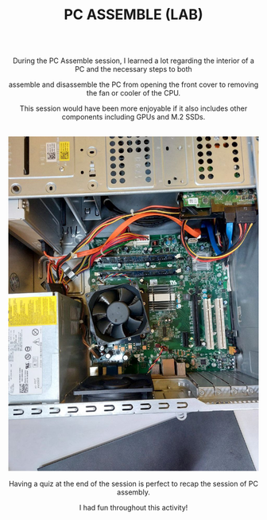 <html>
  <div align="center">
    <h1>PC ASSEMBLE (LAB)</h1>
    <br><br>
    <p>During the PC Assemble session, I learned a lot regarding the interior of a PC and the necessary steps to both</p>
    <p>assemble and disassemble the PC from opening the front cover to removing the fan or cooler of the CPU.</p>
    <p>This session would have been more enjoyable if it also includes other components including GPUs and M.2 SSDs.</p>
    <br>
    <img src="PCAssemble.jpg"/>
    <br>
    <p>Having a quiz at the end of the session is perfect to recap the session of PC assembly.</p>
    <p>I had fun throughout this activity!</p>
  </div>
</html>
